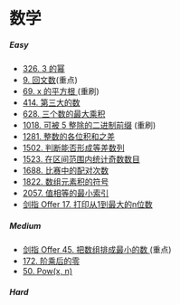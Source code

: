 
# 数学
##### Easy
* [326. 3 的幂](https://leetcode-cn.com/problems/power-of-three/)
* [9. 回文数](https://leetcode-cn.com/problems/palindrome-number/)(重点)
* [69. x 的平方根 ](https://leetcode-cn.com/problems/sqrtx/)(重刷)
* [414. 第三大的数](https://leetcode-cn.com/problems/third-maximum-number/)
* [628. 三个数的最大乘积](https://leetcode-cn.com/problems/maximum-product-of-three-numbers/)
* [1018. 可被 5 整除的二进制前缀](https://leetcode-cn.com/problems/binary-prefix-divisible-by-5/) (重刷)
* [1281. 整数的各位积和之差](https://leetcode-cn.com/problems/subtract-the-product-and-sum-of-digits-of-an-integer/)
* [1502. 判断能否形成等差数列](https://leetcode-cn.com/problems/can-make-arithmetic-progression-from-sequence/)
* [1523. 在区间范围内统计奇数数目](https://leetcode-cn.com/problems/count-odd-numbers-in-an-interval-range/)
* [1688. 比赛中的配对次数](https://leetcode-cn.com/problems/count-of-matches-in-tournament/)
* [1822. 数组元素积的符号](https://leetcode-cn.com/problems/sign-of-the-product-of-an-array/)
* [2057. 值相等的最小索引](https://leetcode-cn.com/problems/smallest-index-with-equal-value/)
* [剑指 Offer 17. 打印从1到最大的n位数](https://leetcode-cn.com/problems/da-yin-cong-1dao-zui-da-de-nwei-shu-lcof/)
##### Medium
* [剑指 Offer 45. 把数组排成最小的数 ](https://leetcode-cn.com/problems/ba-shu-zu-pai-cheng-zui-xiao-de-shu-lcof/)(重点)
* [172. 阶乘后的零](https://leetcode-cn.com/problems/factorial-trailing-zeroes/)
* [50. Pow(x, n)](https://leetcode-cn.com/problems/powx-n/)
##### Hard
